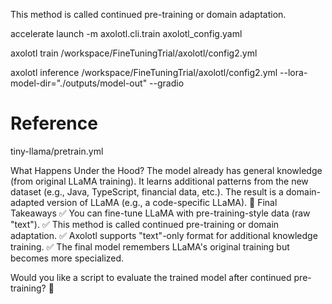 This method is called continued pre-training or domain adaptation.


accelerate launch -m axolotl.cli.train axolotl_config.yaml



axolotl train /workspace/FineTuningTrial/axolotl/config2.yml

axolotl inference /workspace/FineTuningTrial/axolotl/config2.yml --lora-model-dir="./outputs/model-out" --gradio

# Reference
tiny-llama/pretrain.yml




What Happens Under the Hood?
The model already has general knowledge (from original LLaMA training).
It learns additional patterns from the new dataset (e.g., Java, TypeScript, financial data, etc.).
The result is a domain-adapted version of LLaMA (e.g., a code-specific LLaMA).
🚀 Final Takeaways
✅ You can fine-tune LLaMA with pre-training-style data (raw "text").
✅ This method is called continued pre-training or domain adaptation.
✅ Axolotl supports "text"-only format for additional knowledge training.
✅ The final model remembers LLaMA's original training but becomes more specialized.

Would you like a script to evaluate the trained model after continued pre-training? 🚀